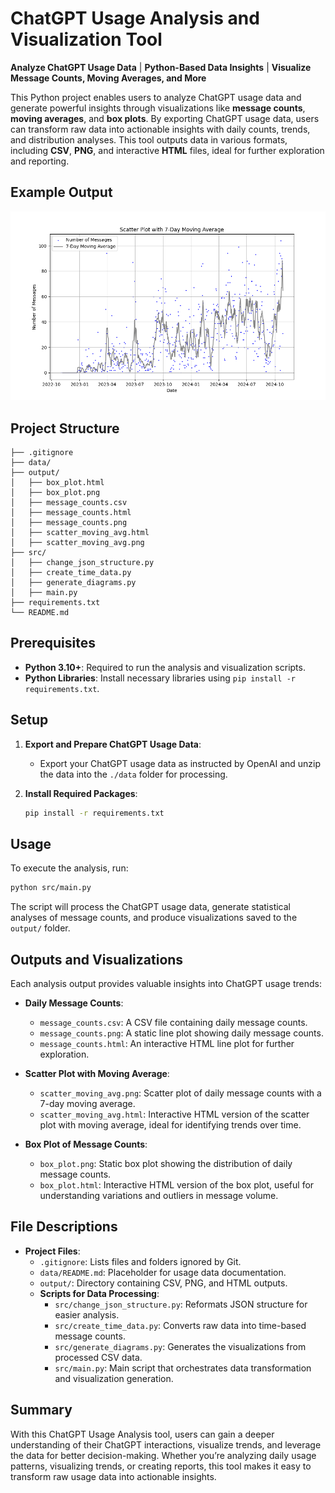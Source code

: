 # ChatGPT Usage Analysis and Visualization Tool

**Analyze ChatGPT Usage Data** | **Python-Based Data Insights** | **Visualize Message Counts, Moving Averages, and More**

This Python project enables users to analyze ChatGPT usage data and generate powerful insights through visualizations like **message counts**, **moving averages**, and **box plots**. By exporting ChatGPT usage data, users can transform raw data into actionable insights with
daily counts, trends, and distribution analyses. This tool outputs data in various formats, including **CSV**, **PNG**, and interactive **HTML** files,
ideal for further exploration and reporting.

## Example Output

![ChatGPT Usage Scatter Plot with Moving Average](./output/scatter_moving_avg.png)

## Project Structure

```
├── .gitignore
├── data/
├── output/
│   ├── box_plot.html
│   ├── box_plot.png
│   ├── message_counts.csv
│   ├── message_counts.html
│   ├── message_counts.png
│   ├── scatter_moving_avg.html
│   ├── scatter_moving_avg.png
├── src/
│   ├── change_json_structure.py
│   ├── create_time_data.py
│   ├── generate_diagrams.py
│   ├── main.py
├── requirements.txt
└── README.md
```

## Prerequisites

- **Python 3.10+**: Required to run the analysis and visualization scripts.
- **Python Libraries**: Install necessary libraries using `pip install -r requirements.txt`.

## Setup

1. **Export and Prepare ChatGPT Usage Data**:
    - Export your ChatGPT usage data as instructed by OpenAI and unzip the data into the `./data` folder for processing.

2. **Install Required Packages**:
   ```bash
   pip install -r requirements.txt
   ```

## Usage

To execute the analysis, run:

```bash
python src/main.py
```

The script will process the ChatGPT usage data, generate statistical analyses of message counts, and produce visualizations saved to the
`output/` folder.

## Outputs and Visualizations

Each analysis output provides valuable insights into ChatGPT usage trends:

- **Daily Message Counts**:
    - `message_counts.csv`: A CSV file containing daily message counts.
    - `message_counts.png`: A static line plot showing daily message counts.
    - `message_counts.html`: An interactive HTML line plot for further exploration.

- **Scatter Plot with Moving Average**:
    - `scatter_moving_avg.png`: Scatter plot of daily message counts with a 7-day moving average.
    - `scatter_moving_avg.html`: Interactive HTML version of the scatter plot with moving average, ideal for identifying trends over time.

- **Box Plot of Message Counts**:
    - `box_plot.png`: Static box plot showing the distribution of daily message counts.
    - `box_plot.html`: Interactive HTML version of the box plot, useful for understanding variations and outliers in message volume.

## File Descriptions

- **Project Files**:
    - `.gitignore`: Lists files and folders ignored by Git.
    - `data/README.md`: Placeholder for usage data documentation.
    - `output/`: Directory containing CSV, PNG, and HTML outputs.
    - **Scripts for Data Processing**:
        - `src/change_json_structure.py`: Reformats JSON structure for easier analysis.
        - `src/create_time_data.py`: Converts raw data into time-based message counts.
        - `src/generate_diagrams.py`: Generates the visualizations from processed CSV data.
        - `src/main.py`: Main script that orchestrates data transformation and visualization generation.

## Summary

With this ChatGPT Usage Analysis tool, users can gain a deeper understanding of their ChatGPT interactions, visualize trends, and leverage
the data for better decision-making. Whether you’re analyzing daily usage patterns, visualizing trends, or creating reports, this tool makes
it easy to transform raw usage data into actionable insights.
